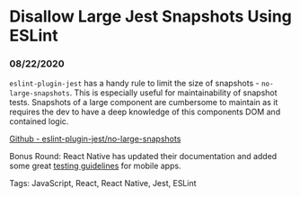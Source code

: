 # Disallow Large Jest Snapshots Using ESLint

### 08/22/2020

`eslint-plugin-jest` has a handy rule to limit the size of snapshots - `no-large-snapshots`. This is especially useful for maintainability of snapshot tests. Snapshots of a large component are cumbersome to maintain as it requires the dev to have a deep knowledge of this components DOM and contained logic.

[Github - eslint-plugin-jest/no-large-snapshots](https://github.com/jest-community/eslint-plugin-jest/blob/master/docs/rules/no-large-snapshots.md)

Bonus Round: React Native has updated their documentation and added some great [testing guidelines](https://reactnative.dev/docs/testing-overview) for mobile apps.

Tags: JavaScript, React, React Native, Jest, ESLint
